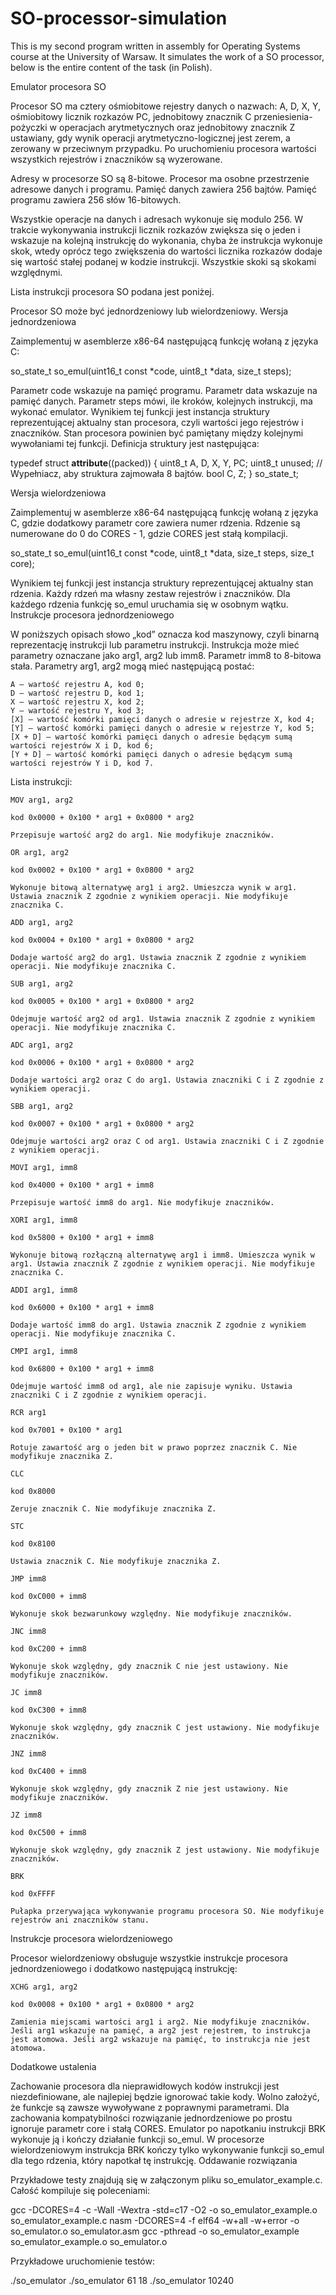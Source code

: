 # SO-processor-simulation

This is my second program written in assembly for Operating Systems course at the University of Warsaw. It simulates the work of a SO processor, below is the entire content of the task (in Polish).

Emulator procesora SO

Procesor SO ma cztery ośmiobitowe rejestry danych o nazwach: A, D, X, Y, ośmiobitowy licznik rozkazów PC, jednobitowy znacznik C przeniesienia-pożyczki w operacjach arytmetycznych oraz jednobitowy znacznik Z ustawiany, gdy wynik operacji arytmetyczno-logicznej jest zerem, a zerowany w przeciwnym przypadku. Po uruchomieniu procesora wartości wszystkich rejestrów i znaczników są wyzerowane.

Adresy w procesorze SO są 8-bitowe. Procesor ma osobne przestrzenie adresowe danych i programu. Pamięć danych zawiera 256 bajtów. Pamięć programu zawiera 256 słów 16-bitowych.

Wszystkie operacje na danych i adresach wykonuje się modulo 256. W trakcie wykonywania instrukcji licznik rozkazów zwiększa się o jeden i wskazuje na kolejną instrukcję do wykonania, chyba że instrukcja wykonuje skok, wtedy oprócz tego zwiększenia do wartości licznika rozkazów dodaje się wartość stałej podanej w kodzie instrukcji. Wszystkie skoki są skokami względnymi.

Lista instrukcji procesora SO podana jest poniżej.

Procesor SO może być jednordzeniowy lub wielordzeniowy.
Wersja jednordzeniowa

Zaimplementuj w asemblerze x86-64 następującą funkcję wołaną z języka C:

so_state_t so_emul(uint16_t const *code, uint8_t *data, size_t steps);

Parametr code wskazuje na pamięć programu. Parametr data wskazuje na pamięć danych. Parametr steps mówi, ile kroków, kolejnych instrukcji, ma wykonać emulator. Wynikiem tej funkcji jest instancja struktury reprezentującej aktualny stan procesora, czyli wartości jego rejestrów i znaczników. Stan procesora powinien być pamiętany między kolejnymi wywołaniami tej funkcji. Definicja struktury jest następująca:

typedef struct __attribute__((packed)) {
  uint8_t A, D, X, Y, PC;
  uint8_t unused; // Wypełniacz, aby struktura zajmowała 8 bajtów.
  bool    C, Z;
} so_state_t;

Wersja wielordzeniowa

Zaimplementuj w asemblerze x86-64 następującą funkcję wołaną z języka C, gdzie dodatkowy parametr core zawiera numer rdzenia. Rdzenie są numerowane do 0 do CORES - 1, gdzie CORES jest stałą kompilacji.

so_state_t so_emul(uint16_t const *code, uint8_t *data, size_t steps, size_t core);

Wynikiem tej funkcji jest instancja struktury reprezentującej aktualny stan rdzenia. Każdy rdzeń ma własny zestaw rejestrów i znaczników. Dla każdego rdzenia funkcję so_emul uruchamia się w osobnym wątku.
Instrukcje procesora jednordzeniowego

W poniższych opisach słowo „kod” oznacza kod maszynowy, czyli binarną reprezentację instrukcji lub parametru instrukcji. Instrukcja może mieć parametry oznaczane jako arg1, arg2 lub imm8. Parametr imm8 to 8-bitowa stała. Parametry arg1, arg2 mogą mieć następującą postać:

    A – wartość rejestru A, kod 0;
    D – wartość rejestru D, kod 1;
    X – wartość rejestru X, kod 2;
    Y – wartość rejestru Y, kod 3;
    [X] – wartość komórki pamięci danych o adresie w rejestrze X, kod 4;
    [Y] – wartość komórki pamięci danych o adresie w rejestrze Y, kod 5;
    [X + D] – wartość komórki pamięci danych o adresie będącym sumą wartości rejestrów X i D, kod 6;
    [Y + D] – wartość komórki pamięci danych o adresie będącym sumą wartości rejestrów Y i D, kod 7.

Lista instrukcji:

    MOV arg1, arg2

    kod 0x0000 + 0x100 * arg1 + 0x0800 * arg2

    Przepisuje wartość arg2 do arg1. Nie modyfikuje znaczników.

    OR arg1, arg2

    kod 0x0002 + 0x100 * arg1 + 0x0800 * arg2

    Wykonuje bitową alternatywę arg1 i arg2. Umieszcza wynik w arg1. Ustawia znacznik Z zgodnie z wynikiem operacji. Nie modyfikuje znacznika C.

    ADD arg1, arg2

    kod 0x0004 + 0x100 * arg1 + 0x0800 * arg2

    Dodaje wartość arg2 do arg1. Ustawia znacznik Z zgodnie z wynikiem operacji. Nie modyfikuje znacznika C.

    SUB arg1, arg2

    kod 0x0005 + 0x100 * arg1 + 0x0800 * arg2

    Odejmuje wartość arg2 od arg1. Ustawia znacznik Z zgodnie z wynikiem operacji. Nie modyfikuje znacznika C.

    ADC arg1, arg2

    kod 0x0006 + 0x100 * arg1 + 0x0800 * arg2

    Dodaje wartości arg2 oraz C do arg1. Ustawia znaczniki C i Z zgodnie z wynikiem operacji.

    SBB arg1, arg2

    kod 0x0007 + 0x100 * arg1 + 0x0800 * arg2

    Odejmuje wartości arg2 oraz C od arg1. Ustawia znaczniki C i Z zgodnie z wynikiem operacji.

    MOVI arg1, imm8

    kod 0x4000 + 0x100 * arg1 + imm8

    Przepisuje wartość imm8 do arg1. Nie modyfikuje znaczników.

    XORI arg1, imm8

    kod 0x5800 + 0x100 * arg1 + imm8

    Wykonuje bitową rozłączną alternatywę arg1 i imm8. Umieszcza wynik w arg1. Ustawia znacznik Z zgodnie z wynikiem operacji. Nie modyfikuje znacznika C.

    ADDI arg1, imm8

    kod 0x6000 + 0x100 * arg1 + imm8

    Dodaje wartość imm8 do arg1. Ustawia znacznik Z zgodnie z wynikiem operacji. Nie modyfikuje znacznika C.

    CMPI arg1, imm8

    kod 0x6800 + 0x100 * arg1 + imm8

    Odejmuje wartość imm8 od arg1, ale nie zapisuje wyniku. Ustawia znaczniki C i Z zgodnie z wynikiem operacji.

    RCR arg1

    kod 0x7001 + 0x100 * arg1

    Rotuje zawartość arg o jeden bit w prawo poprzez znacznik C. Nie modyfikuje znacznika Z.

    CLC

    kod 0x8000

    Zeruje znacznik C. Nie modyfikuje znacznika Z.

    STC

    kod 0x8100

    Ustawia znacznik C. Nie modyfikuje znacznika Z.

    JMP imm8

    kod 0xC000 + imm8

    Wykonuje skok bezwarunkowy względny. Nie modyfikuje znaczników.

    JNC imm8

    kod 0xC200 + imm8

    Wykonuje skok względny, gdy znacznik C nie jest ustawiony. Nie modyfikuje znaczników.

    JC imm8

    kod 0xC300 + imm8

    Wykonuje skok względny, gdy znacznik C jest ustawiony. Nie modyfikuje znaczników.

    JNZ imm8

    kod 0xC400 + imm8

    Wykonuje skok względny, gdy znacznik Z nie jest ustawiony. Nie modyfikuje znaczników.

    JZ imm8

    kod 0xC500 + imm8

    Wykonuje skok względny, gdy znacznik Z jest ustawiony. Nie modyfikuje znaczników.

    BRK

    kod 0xFFFF

    Pułapka przerywająca wykonywanie programu procesora SO. Nie modyfikuje rejestrów ani znaczników stanu.

Instrukcje procesora wielordzeniowego

Procesor wielordzeniowy obsługuje wszystkie instrukcje procesora jednordzeniowego i dodatkowo następującą instrukcję:

    XCHG arg1, arg2

    kod 0x0008 + 0x100 * arg1 + 0x0800 * arg2

    Zamienia miejscami wartości arg1 i arg2. Nie modyfikuje znaczników. Jeśli arg1 wskazuje na pamięć, a arg2 jest rejestrem, to instrukcja jest atomowa. Jeśli arg2 wskazuje na pamięć, to instrukcja nie jest atomowa.

Dodatkowe ustalenia

Zachowanie procesora dla nieprawidłowych kodów instrukcji jest niezdefiniowane, ale najlepiej będzie ignorować takie kody. Wolno założyć, że funkcje są zawsze wywoływane z poprawnymi parametrami. Dla zachowania kompatybilności rozwiązanie jednordzeniowe po prostu ignoruje parametr core i stałą CORES. Emulator po napotkaniu instrukcji BRK wykonuje ją i kończy działanie funkcji so_emul. W procesorze wielordzeniowym instrukcja BRK kończy tylko wykonywanie funkcji so_emul dla tego rdzenia, który napotkał tę instrukcję.
Oddawanie rozwiązania

Przykładowe testy znajdują się w załączonym pliku so_emulator_example.c. Całość kompiluje się poleceniami:

gcc -DCORES=4 -c -Wall -Wextra -std=c17 -O2 -o so_emulator_example.o so_emulator_example.c
nasm -DCORES=4 -f elf64 -w+all -w+error -o so_emulator.o so_emulator.asm
gcc -pthread -o so_emulator_example so_emulator_example.o so_emulator.o

Przykładowe uruchomienie testów:

./so_emulator
./so_emulator 61 18
./so_emulator 10240
